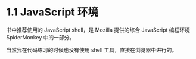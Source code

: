 # 1.1 JavaScript 环境

书中推荐使用的 JavaScript shell，是 Mozilla 提供的综合 JavaScript 编程环境 SpiderMonkey 中的一部分。

当然我在代码练习的时候也没有使用 shell 工具，直接在浏览器中进行的。
